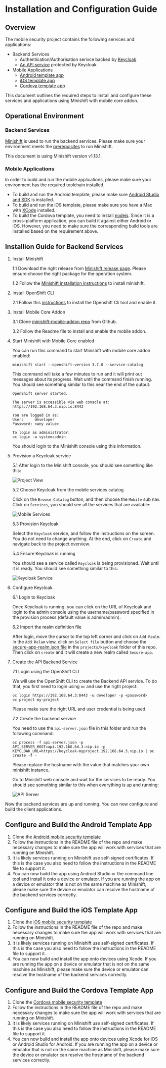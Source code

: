 # Installation and Configuration Guide

## Overview

The mobile security project contains the following services and applications:

* Backend Services
  * Authentication/Authorisation serivce backed by [Keycloak](http://www.keycloak.org/)
  * [An API service](../api-server) protected by Keycloak
* Mobile Applications
  * [Android template app](https://github.com/aerogear/android-showcase-template)
  * [iOS template app](https://github.com/aerogear/ios-showcase-template)
  * [Cordova template app](https://github.com/aerogear/cordova-showcase-template)

This document outlines the required steps to install and configure these services and applications using Minishift with mobile core addon.

## Operational Environment

### Backend Services

[Minishift](https://github.com/minishift/minishift) is used to run the backend services. Please make sure your environment meets the [prerequisites](https://docs.openshift.org/latest/minishift/getting-started/installing.html#install-prerequisites) to run Minishift.

This document is using Minishift version v1.13.1.

### Mobile Applications

In order to build and run the mobile applications, please make sure your environment has the required toolchain installed.

* To build and run the Android template, please make sure [Android Studio and SDK](https://developer.android.com/studio/index.html) is installed.
* To build and run the iOS template, please make sure you have a Mac with [XCode](https://developer.apple.com/xcode/) installed.
* To build the Cordova template, you need to install [nodejs](https://nodejs.org/en/). Since it is a cross-platform application, you can build it against either Android or iOS. However, you need to make sure the corresponding build tools are installed based on the requirement above.

## Installion Guide for Backend Services

1. Install Minishift

    1.1 Download the right release from [Minishift release page](https://github.com/minishift/minishift/releases). Please ensure choose the right package for the operation system.

    1.2 Follow the [Minishift installation instructions](https://docs.openshift.org/latest/minishift/getting-started/installing.html) to install minishift.

2. Install OpenShift CLI

    2.1 Follow this [instructions](https://docs.openshift.org/latest/cli_reference/get_started_cli.html#installing-the-cli) to install the Openshift Cli tool and enable it.

3. Install Mobile Core Addon

    3.1 Clone [minishift-mobile-addon repo](https://github.com/aerogear/minishift-mobilecore-addon) from Github.

    3.2 Follow the Readme file to install and enable the mobile addon.

4. Start Minishift with Mobile Core enabled

    You can run this command to start Minishift with mobile core addon enabled:

    ```
    minishift start --openshift-version 3.7.0 --service-catalog
    ```

    This command will take a few minutes to run and it will print out messages about its progress. Wait until the command finish running. You should see something similar to this near the end of the output:

    ```
    OpenShift server started.

    The server is accessible via web console at:
    https://192.168.64.3.nip.io:8443

    You are logged in as:
    User:     developer
    Password: <any value>

    To login as administrator:
    oc login -u system:admin
    ```

    You should login to the Minishift console using this information.

5. Provision a Keycloak service

    5.1 After login to the Minishift console, you should see something like this:

    ![Project View](images/empty-project.png)

    5.2 Choose Keycloak from the mobile services catalog

    Click on the `Browse Catalog` button, and then choose the `Mobile` sub nav. Click on `Services`, you should see all the services that are available:

    ![Mobile Services](images/mobile-services.png)

    5.3 Provision Keycloak

    Select the `Keycloak` service, and follow the instructions on the screen. You do not need to change anything. At the end, click on `Create` and navigate back to the project overview.

    5.4 Ensure Keycloak is running

    You should see a service called `Keycloak` is being provisioned. Wait until it is ready. You should see something similar to this:

    ![Keycloak Service](images/keycloak-services.png)

6. Configure Keycloak

    6.1 Login to Keycloak

    Once Keycloak is running, you can click on the URL of Keycloak and login to the admin console using the username/password specified in the provision process (default value is admin/admin).

    6.2 Import the realm definition file

    After login, move the cursor to the top left corner and click on `Add Realm`. In the `Add Relam` view, click on `Select file` button and choose the [secure-app-realm.json file](../keycloak/secure-app-realm.json) in the `projects/keycloak` folder of this repo. Then click on `create` and it will create a new realm called `Secure-app`.

7. Create the API Backend Service

   7.1 Login using the OpenShift CLI

   We will use the OpenShift CLI to create the Backend API service. To do that, you first need to login using `oc` and use the right project:

   ```
   oc login https://192.168.64.3:8443 -u developer -p <password>
   oc project my-project
   ```

   Please make sure the right URL and user credential is being used.

   7.2 Create the backend service

   You need to use the `api-server.json` file in this folder and run the following command:

   ```
   oc process -f api-server.json -p API_SERVER_HOST=api.192.168.64.3.nip.io -p KEYCLOAK_URL=https://keycloak-myproject.192.168.64.3.nip.io | oc create -f -
   ```

   Please replace the hostname with the value that matches your own minishift instance.

   Go to Minishift web console and wait for the services to be ready. You should see something similar to this when everything is up and running:

   ![API Server](images/api-services.png)


Now the backend services are up and running. You can now configure and build the client applications.

## Configure and Build the Android Template App

1. Clone the [Android mobile security template](https://github.com/aerogear/android-showcase-template)
2. Follow the instructions in the README file of the repo and make necessary changes to make sure the app will work with services that are running on Minishift.
3. It is likely services running on Minishift use self-signed certificates. If this is the case you also need to follow the instructions in the README file to support it.
4. You can now build the app using Android Studio or the command line tool and install it onto a device or emulator. If you are running the app on a device or emulator that is not on the same machine as Minishift, please make sure the device or emulator can resolve the hostname of the backend services correctly.

## Configure and Build the iOS Template App

1. Clone the [iOS mobile security template](https://github.com/aerogear/ios-showcase-template)
2. Follow the instructions in the README file of the repo and make necessary changes to make sure the app will work with services that are running on Minishift.
3. It is likely services running on Minishift use self-signed certificates. If this is the case you also need to follow the instructions in the README file to support it.
4. You can now build and install the app onto devices using Xcode. If you are running the app on a device or emulator that is not on the same machine as Minishift, please make sure the device or emulator can resolve the hostname of the backend services correctly.

## Configure and Build the Cordova Template App

1. Clone the [Cordova mobile security template](https://github.com/aerogear/cordova-showcase-template)
2. Follow the instructions in the README file of the repo and make necessary changes to make sure the app will work with services that are running on Minishift.
3. It is likely services running on Minishift use self-signed certificates. If this is the case you also need to follow the instructions in the README file to support it.
4. You can now build and install the app onto devices using Xcode for iOS or Android Studio for Android. If you are running the app on a device or emulator that is not on the same machine as Minishift, please make sure the device or emulator can resolve the hostname of the backend services correctly.
